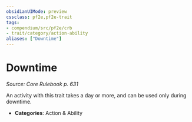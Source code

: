 ```yaml
---
obsidianUIMode: preview
cssclass: pf2e,pf2e-trait
tags:
- compendium/src/pf2e/crb
- trait/category/action-ability
aliases: ["Downtime"]
---
```

# Downtime  
*Source: Core Rulebook p. 631*  

An activity with this trait takes a day or more, and can be used only during downtime.

- **Categories**: Action & Ability